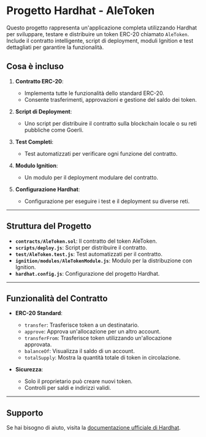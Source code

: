 # Progetto Hardhat - AleToken

Questo progetto rappresenta un'applicazione completa utilizzando Hardhat per sviluppare, testare e distribuire un token ERC-20 chiamato `AleToken`. Include il contratto intelligente, script di deployment, moduli Ignition e test dettagliati per garantire la funzionalità.

## Cosa è incluso

1. **Contratto ERC-20**:
   - Implementa tutte le funzionalità dello standard ERC-20.
   - Consente trasferimenti, approvazioni e gestione del saldo dei token.

2. **Script di Deployment**:
   - Uno script per distribuire il contratto sulla blockchain locale o su reti pubbliche come Goerli.

3. **Test Completi**:
   - Test automatizzati per verificare ogni funzione del contratto.

4. **Modulo Ignition**:
   - Un modulo per il deployment modulare del contratto.

5. **Configurazione Hardhat**:
   - Configurazione per eseguire i test e il deployment su diverse reti.

---

## Struttura del Progetto

- **`contracts/AleToken.sol`**: Il contratto del token AleToken.
- **`scripts/deploy.js`**: Script per distribuire il contratto.
- **`test/AleToken.test.js`**: Test automatizzati per il contratto.
- **`ignition/modules/AleTokenModule.js`**: Modulo per la distribuzione con Ignition.
- **`hardhat.config.js`**: Configurazione del progetto Hardhat.

---

## Funzionalità del Contratto

- **ERC-20 Standard**:
  - `transfer`: Trasferisce token a un destinatario.
  - `approve`: Approva un'allocazione per un altro account.
  - `transferFrom`: Trasferisce token utilizzando un'allocazione approvata.
  - `balanceOf`: Visualizza il saldo di un account.
  - `totalSupply`: Mostra la quantità totale di token in circolazione.

- **Sicurezza**:
  - Solo il proprietario può creare nuovi token.
  - Controlli per saldi e indirizzi validi.

---

## Supporto

Se hai bisogno di aiuto, visita la [documentazione ufficiale di Hardhat](https://hardhat.org/).
